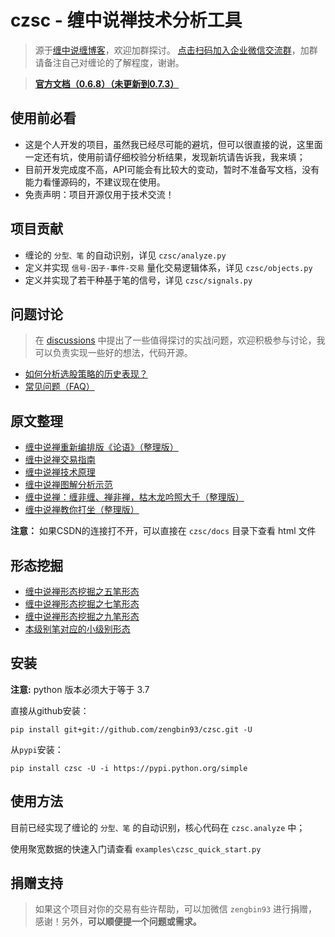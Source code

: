 # czsc - 缠中说禅技术分析工具
>源于[缠中说缠博客](http://blog.sina.com.cn/chzhshch)，欢迎加群探讨。
>[点击扫码加入企业微信交流群](https://github.com/zengbin93/czsc/issues/64)，加群请备注自己对缠论的了解程度，谢谢。

>**[官方文档（0.6.8）（未更新到0.7.3）](https://blog.csdn.net/baidu_25764509/article/details/110389764)**

## 使用前必看

* 这是个人开发的项目，虽然我已经尽可能的避坑，但可以很直接的说，这里面一定还有坑，使用前请仔细校验分析结果，发现新坑请告诉我，我来填；
* 目前开发完成度不高，API可能会有比较大的变动，暂时不准备写文档，没有能力看懂源码的，不建议现在使用。
* 免责声明：项目开源仅用于技术交流！

## 项目贡献

* 缠论的 `分型、笔` 的自动识别，详见 `czsc/analyze.py`
* 定义并实现 `信号-因子-事件-交易` 量化交易逻辑体系，详见 `czsc/objects.py`
* 定义并实现了若干种基于笔的信号，详见 `czsc/signals.py`

## 问题讨论

>在 [discussions](https://github.com/zengbin93/czsc/discussions) 中提出了一些值得探讨的实战问题，欢迎积极参与讨论，我可以负责实现一些好的想法，代码开源。

* [如何分析选股策略的历史表现？](https://github.com/zengbin93/czsc/discussions/34)
* [常见问题（FAQ）](https://github.com/zengbin93/czsc/discussions/32)

## 原文整理

* [缠中说禅重新编排版《论语》（整理版）](https://blog.csdn.net/baidu_25764509/article/details/109517775)
* [缠中说禅交易指南](https://blog.csdn.net/baidu_25764509/article/details/109598229)
* [缠中说禅技术原理](https://blog.csdn.net/baidu_25764509/article/details/109597255)
* [缠中说禅图解分析示范](https://blog.csdn.net/baidu_25764509/article/details/110195063)
* [缠中说禅：缠非缠、禅非禅，枯木龙吟照大千（整理版）](https://blog.csdn.net/baidu_25764509/article/details/110775662)
* [缠中说禅教你打坐（整理版）](https://blog.csdn.net/baidu_25764509/article/details/113735170)

**注意：** 如果CSDN的连接打不开，可以直接在 `czsc/docs` 目录下查看 html 文件


## 形态挖掘

* [缠中说禅形态挖掘之五笔形态](https://blog.csdn.net/baidu_25764509/article/details/113639353)
* [缠中说禅形态挖掘之七笔形态](https://blog.csdn.net/baidu_25764509/article/details/113649988)
* [缠中说禅形态挖掘之九笔形态](https://blog.csdn.net/baidu_25764509/article/details/113688926)
* [本级别笔对应的小级别形态](https://blog.csdn.net/baidu_25764509/article/details/113563530)

## 安装

**注意:** python 版本必须大于等于 3.7 

直接从github安装：
```
pip install git+git://github.com/zengbin93/czsc.git -U
```

从`pypi`安装：
```
pip install czsc -U -i https://pypi.python.org/simple
```

## 使用方法

目前已经实现了缠论的 `分型、笔` 的自动识别，核心代码在 `czsc.analyze` 中；

使用聚宽数据的快速入门请查看 `examples\czsc_quick_start.py`

## 捐赠支持

>如果这个项目对你的交易有些许帮助，可以加微信 `zengbin93` 进行捐赠，感谢！另外，**可以顺便提一个问题或需求。**

